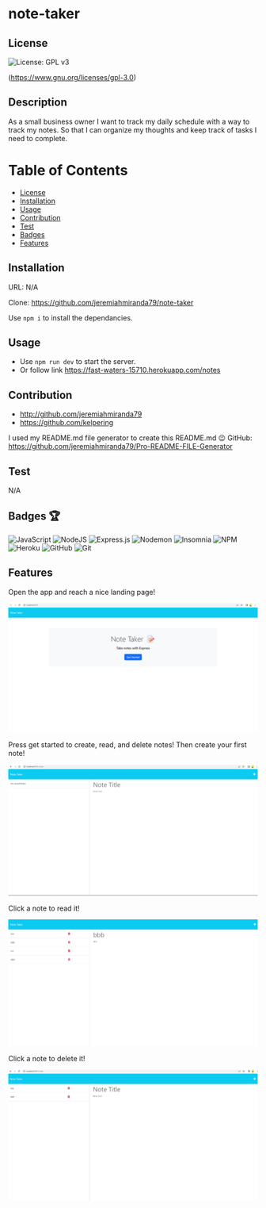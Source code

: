 # note-taker
    
  ## License
  ![License: GPL v3](https://img.shields.io/badge/License-GPLv3-blue.svg)

  (https://www.gnu.org/licenses/gpl-3.0)

  ## Description
  As a small business owner I want to track my daily schedule with a way to track my notes. So that I can organize my thoughts and keep track of tasks I need to complete.

  # Table of Contents
  - [License](#license)
  - [Installation](#installation)
  - [Usage](#usage)
  - [Contribution](#contribution)
  - [Test](#test)
  - [Badges](#badges)
  - [Features](#features)

  ## Installation
  URL: N/A

  Clone: https://github.com/jeremiahmiranda79/note-taker 

  Use `npm i` to install the dependancies. 

  ## Usage
  - Use `npm run dev` to start the server.
  - Or follow link https://fast-waters-15710.herokuapp.com/notes 

  ## Contribution
  - http://github.com/jeremiahmiranda79
  - https://github.com/kelpering

  I used my README.md file generator to create this README.md 😉
  GitHub: https://github.com/jeremiahmiranda79/Pro-README-FILE-Generator

  ## Test
  N/A

  ## Badges 🏆
  ![JavaScript](https://img.shields.io/badge/javascript-%23323330.svg?style=for-the-badge&logo=javascript&logoColor=%23F7DF1E) 
  ![NodeJS](https://img.shields.io/badge/node.js-6DA55F?style=for-the-badge&logo=node.js&logoColor=white)
  ![Express.js](https://img.shields.io/badge/express.js-%23404d59.svg?style=for-the-badge&logo=express&logoColor=%2361DAFB)
  ![Nodemon](https://img.shields.io/badge/NODEMON-%23323330.svg?style=for-the-badge&logo=nodemon&logoColor=%BBDEAD)
  ![Insomnia](https://img.shields.io/badge/Insomnia-black?style=for-the-badge&logo=insomnia&logoColor=5849BE)
  ![NPM](https://img.shields.io/badge/NPM-%23CB3837.svg?style=for-the-badge&logo=npm&logoColor=white) ![Heroku](https://img.shields.io/badge/heroku-%23430098.svg?style=for-the-badge&logo=heroku&logoColor=white)
  ![GitHub](https://img.shields.io/badge/github-%23121011.svg?style=for-the-badge&logo=github&logoColor=white)
  ![Git](https://img.shields.io/badge/git-%23F05033.svg?style=for-the-badge&logo=git&logoColor=white)

  ## Features
  Open the app and reach a nice landing page!

  ![Screenshot](Assets/Screenshot-home-page.png)

  Press get started to create, read, and delete notes!
  Then create your first note!

  ![Screenshot](Assets//Screenshot-create-note.png)

  Click a note to read it!
  
  ![Screenshot](Assets//Screenshot-read-note.png)

  Click a note to delete it!

  ![Screenshot](Assets//Screenshot-delete-note.png)